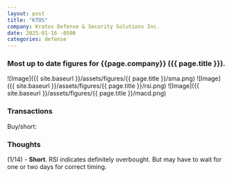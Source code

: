 ```yaml
---
layout: post
title: "KTOS"
company: Kratos Defense & Security Solutions Inc.
date: 2025-01-16 -0500
categories: defense
---
```


### Most up to date figures for {{page.company}} ({{ page.title }}).

![Image]({{ site.baseurl }}/assets/figures/{{ page.title }}/sma.png)
![Image]({{ site.baseurl }}/assets/figures/{{ page.title }}/rsi.png)
![Image]({{ site.baseurl }}/assets/figures/{{ page.title }}/macd.png)

### Transactions

Buy/short:


### Thoughts
(1/14) - **Short**. RSI indicates definitely overbought. But may have to wait for one or two days for correct timing.